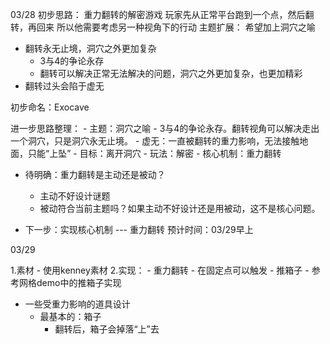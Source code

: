 03/28
初步思路：
重力翻转的解密游戏
玩家先从正常平台跑到一个点，然后翻转，再回来
所以他需要考虑另一种视角下的行动 
主题扩展：
希望加上洞穴之喻
- 翻转永无止境，洞穴之外更加复杂
	- 3与4的争论永存
	- 翻转可以解决正常无法解决的问题，洞穴之外更加复杂，也更加精彩
- 翻转过头会陷于虚无


初步命名：Exocave

进一步思路整理：
	- 主题：洞穴之喻
		- 3与4的争论永存。翻转视角可以解决走出一个洞穴，只是洞穴永无止境。
		- 虚无：一直被翻转的重力影响，无法接触地面，只能“上坠”
	- 目标：离开洞穴
	- 玩法：解密
	- 核心机制：重力翻转

- 待明确：重力翻转是主动还是被动？
	- 主动不好设计谜题
	- 被动符合当前主题吗？如果主动不好设计还是用被动，这不是核心问题。

- 下一步：实现核心机制 --- 重力翻转 预计时间：03/29早上

03/29

1.素材
	- 使用kenney素材
2.实现：
	- 重力翻转
		- 在固定点可以触发
	- 推箱子
		- 参考网格demo中的推箱子实现

- 一些受重力影响的道具设计
	- 最基本的：箱子
		- 翻转后，箱子会掉落“上”去
